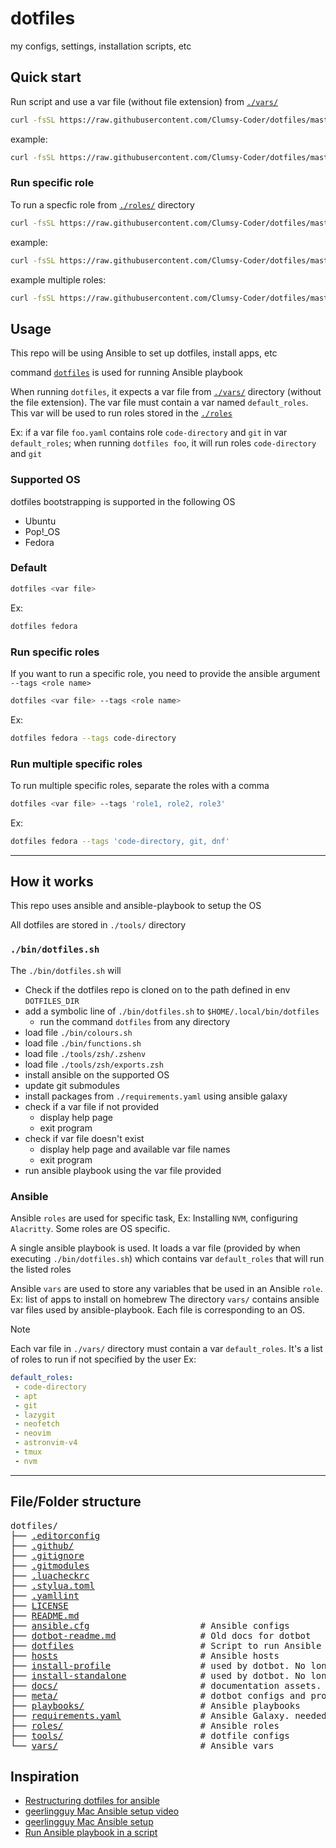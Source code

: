 # dotfiles

my configs, settings, installation scripts, etc

## Quick start

Run script and use a var file (without file extension) from [`./vars/`](./vars)

```bash
curl -fsSL https://raw.githubusercontent.com/Clumsy-Coder/dotfiles/master/bin/dotfiles.sh | bash -s -- <var filename without file extension>
```

example:

```bash
curl -fsSL https://raw.githubusercontent.com/Clumsy-Coder/dotfiles/master/bin/dotfiles.sh | bash -s -- fedora
```

### Run specific role

To run a specfic role from [`./roles/`](./roles/) directory

```bash
curl -fsSL https://raw.githubusercontent.com/Clumsy-Coder/dotfiles/master/bin/dotfiles.sh | bash -s -- <var filename> --tags <role name>
```

example:

```bash
curl -fsSL https://raw.githubusercontent.com/Clumsy-Coder/dotfiles/master/bin/dotfiles.sh | bash -s -- fedora --tags code-directory
```

example multiple roles:

```bash
curl -fsSL https://raw.githubusercontent.com/Clumsy-Coder/dotfiles/master/bin/dotfiles.sh | bash -s -- fedora --tags 'code-directory, dnf'
```

## Usage

This repo will be using Ansible to set up dotfiles, install apps, etc

command [`dotfiles`](./bin/dotfiles.sh) is used for running Ansible playbook

When running `dotfiles`, it expects a var file from [`./vars/`](./vars) directory (without the file extension).
The var file must contain a var named `default_roles`. This var will be used to run roles stored in the [`./roles`](./roles)

Ex: if a var file `foo.yaml` contains role `code-directory` and `git` in var `default_roles`; when running `dotfiles foo`, it will run roles `code-directory` and `git`

### Supported OS

dotfiles bootstrapping is supported in the following OS

- Ubuntu
- Pop!_OS
- Fedora

### Default

```bash
dotfiles <var file>
```

Ex:

```bash
dotfiles fedora
```

### Run specific roles

If you want to run a specific role, you need to provide the ansible argument `--tags <role name>`

```bash
dotfiles <var file> --tags <role name>
```

Ex:

```bash
dotfiles fedora --tags code-directory
```

### Run multiple specific roles

To run multiple specific roles, separate the roles with a comma

```bash
dotfiles <var file> --tags 'role1, role2, role3'
```

Ex:

```bash
dotfiles fedora --tags 'code-directory, git, dnf'
```

---

## How it works

This repo uses ansible and ansible-playbook to setup the OS

All dotfiles are stored in `./tools/` directory

### `./bin/dotfiles.sh`

The `./bin/dotfiles.sh` will

- Check if the dotfiles repo is cloned on to the path defined in env `DOTFILES_DIR`
- add a symbolic line of `./bin/dotfiles.sh` to `$HOME/.local/bin/dotfiles`
  - run the command `dotfiles` from any directory
- load file `./bin/colours.sh`
- load file `./bin/functions.sh`
- load file `./tools/zsh/.zshenv`
- load file `./tools/zsh/exports.zsh`
- install ansible on the supported OS
- update git submodules
- install packages from `./requirements.yaml` using ansible galaxy
- check if a var file if not provided
  - display help page
  - exit program
- check if var file doesn't exist
  - display help page and available var file names
  - exit program
- run ansible playbook using the var file provided

### Ansible

Ansible `roles` are used for specific task, Ex: Installing `NVM`, configuring `Alacritty`. Some roles
are OS specific.

A single ansible playbook is used. It loads a var file (provided by when executing `./bin/dotfiles.sh`)
which contains var `default_roles` that will run the listed roles

Ansible `vars` are used to store any variables that be used in an Ansible `role`. Ex: list of apps to install on homebrew
The directory `vars/` contains ansible var files used by ansible-playbook. Each file is corresponding
to an OS.

> [!NOTE]
> Each var file in `./vars/` directory must contain a var `default_roles`. It's a list of roles to run if not specified by the user
> Ex:
>
> ```yaml
> default_roles:
>  - code-directory
>  - apt
>  - git
>  - lazygit
>  - neofetch
>  - neovim
>  - astronvim-v4
>  - tmux
>  - nvm
> ```

---

## File/Folder structure

<pre>
dotfiles/
├── <a href="./.editorconfig">.editorconfig</a>
├── <a href="./.github/">.github/</a>
├── <a href="./.gitignore">.gitignore</a>
├── <a href="./.gitmodules">.gitmodules</a>
├── <a href="./.luacheckrc">.luacheckrc</a>
├── <a href="./.stylua.toml">.stylua.toml</a>
├── <a href="./.yamllint">.yamllint</a>
├── <a href="./LICENSE">LICENSE</a>
├── <a href="./README.md">README.md</a>
├── <a href="./ansible.cfg">ansible.cfg</a>                     # Ansible configs
├── <a href="./dotbot-readme.md">dotbot-readme.md</a>                # Old docs for dotbot
├── <a href="./dotfiles">dotfiles</a>                        # Script to run Ansible
├── <a href="./hosts">hosts</a>                           # Ansible hosts
├── <a href="./install-profile">install-profile</a>                 # used by dotbot. No longer in use
├── <a href="./install-standalone">install-standalone</a>              # used by dotbot. No longer in use
├── <a href="./docs/">docs/</a>                           # documentation assets. Ex: screenshots
├── <a href="./meta/">meta/</a>                           # dotbot configs and profiles. No longer in use
├── <a href="./playbooks/">playbooks/</a>                      # Ansible playbooks
├── <a href="./requirements.yaml">requirements.yaml</a>               # Ansible Galaxy. needed before running Ansible
├── <a href="./roles/">roles/</a>                          # Ansible roles
├── <a href="./tools/">tools/</a>                          # dotfile configs
└── <a href="./vars/">vars/</a>                           # Ansible vars
</pre>

## Inspiration

- [Restructuring dotfiles for ansible](https://youtu.be/hPPIScBt4Gw)
- [geerlingguy Mac Ansible setup video](https://youtu.be/1VhPVu5EK5o?si=3dpZaRqs_Ux5GK-E)
- [geerlingguy Mac Ansible setup](https://github.com/geerlingguy/mac-dev-playbook)
- [Run Ansible playbook in a script](https://github.com/frdmn/dotfiles/tree/master)
